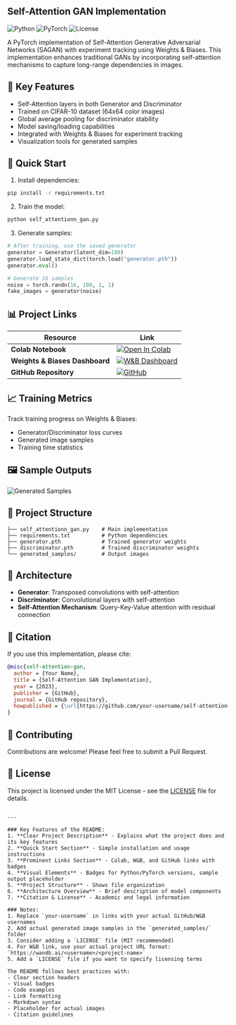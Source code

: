 ## Self-Attention GAN Implementation

![Python](https://img.shields.io/badge/Python-3.8%2B-blue)
![PyTorch](https://img.shields.io/badge/PyTorch-1.10%2B-red)
![License](https://img.shields.io/badge/License-MIT-green)

A PyTorch implementation of Self-Attention Generative Adversarial Networks (SAGAN) with experiment tracking using Weights & Biases. This implementation enhances traditional GANs by incorporating self-attention mechanisms to capture long-range dependencies in images.

## 🌟 Key Features
- Self-Attention layers in both Generator and Discriminator
- Trained on CIFAR-10 dataset (64x64 color images)
- Global average pooling for discriminator stability
- Model saving/loading capabilities
- Integrated with Weights & Biases for experiment tracking
- Visualization tools for generated samples

## 🚀 Quick Start
1. Install dependencies:
```bash
pip install -r requirements.txt
```

2. Train the model:
```python
python self_attentionn_gan.py
```

3. Generate samples:
```python
# After training, use the saved generator
generator = Generator(latent_dim=100)
generator.load_state_dict(torch.load("generator.pth"))
generator.eval()

# Generate 16 samples
noise = torch.randn(16, 100, 1, 1)
fake_images = generator(noise)
```

## 📊 Project Links
| Resource | Link |
|----------|------|
| **Colab Notebook** | [![Open In Colab](https://colab.research.google.com/assets/colab-badge.svg)](https://colab.research.google.com/drive/1bKwvxt9WDf24eERPtgxQEHdEFjPj6C54?usp=sharing)|
| **Weights & Biases Dashboard** | [![W&B Dashboard](https://img.shields.io/badge/W&B-Dashboard-FFBE00?style=flat&logo=WeightsAndBiases)](https://wandb.ai/your-username/attention-gan) |
| **GitHub Repository** | [![GitHub](https://img.shields.io/badge/GitHub-Repository-181717?style=flat&logo=GitHub)](https://github.com/your-username/self-attention-gan) |

## 📈 Training Metrics
Track training progress on Weights & Biases:
- Generator/Discriminator loss curves
- Generated image samples
- Training time statistics

## 🖼️ Sample Outputs
![Generated Samples](https://via.placeholder.com/400x400?text=Generated+Image+Samples+Here)

## 📁 Project Structure
```
├── self_attentionn_gan.py    # Main implementation
├── requirements.txt          # Python dependencies
├── generator.pth             # Trained generator weights
├── discriminator.pth         # Trained discriminator weights
└── generated_samples/        # Output images
```

## 🧠 Architecture
- **Generator**: Transposed convolutions with self-attention
- **Discriminator**: Convolutional layers with self-attention
- **Self-Attention Mechanism**: Query-Key-Value attention with residual connection

## 📝 Citation
If you use this implementation, please cite:
```bibtex
@misc{self-attention-gan,
  author = {Your Name},
  title = {Self-Attention GAN Implementation},
  year = {2023},
  publisher = {GitHub},
  journal = {GitHub repository},
  howpublished = {\url{https://github.com/your-username/self-attention-gan}}
}
```

## 🤝 Contributing
Contributions are welcome! Please feel free to submit a Pull Request.

## 📄 License
This project is licensed under the MIT License - see the [LICENSE](LICENSE) file for details.
```

---

### Key Features of the README:
1. **Clear Project Description** - Explains what the project does and its key features
2. **Quick Start Section** - Simple installation and usage instructions
3. **Prominent Links Section** - Colab, W&B, and GitHub links with badges
4. **Visual Elements** - Badges for Python/PyTorch versions, sample output placeholder
5. **Project Structure** - Shows file organization
6. **Architecture Overview** - Brief description of model components
7. **Citation & License** - Academic and legal information

### Notes:
1. Replace `your-username` in links with your actual GitHub/W&B usernames
2. Add actual generated image samples in the `generated_samples/` folder
3. Consider adding a `LICENSE` file (MIT recommended)
4. For W&B link, use your actual project URL format: `https://wandb.ai/<username>/<project-name>`
5. Add a `LICENSE` file if you want to specify licensing terms

The README follows best practices with:
- Clear section headers
- Visual badges
- Code examples
- Link formatting
- Markdown syntax
- Placeholder for actual images
- Citation guidelines
